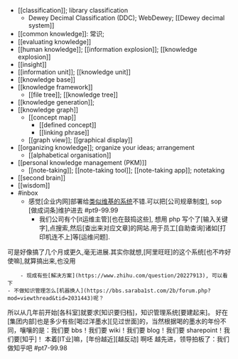 - [[classification]]; library classification
    - Dewey Decimal Classification (DDC); WebDewey; [[Dewey decimal system]]
- [[common knowledge]]: 常识;
- [[evaluating knowledge]]
- [[human knowledge]]; [[information explosion]]; [[knowledge explosion]]
- [[insight]]
- [[information unit]]; [[knowledge unit]]
- [[knowledge base]]
- [[knowledge framework]]
    - [[file tree]]; [[knowledge tree]]
- [[knowledge generation]];
- [[knowledge graph]]
    - [[concept map]]
        - [[defined concept]]
        - [[linking phrase]]
    - [[graph view]]; [[graphical display]]
- [[organizing knowledge]]; organize your ideas; arrangement
    - [[alphabetical organisation]]
- [[personal knowledge management (PKM)]]
    - [[note-taking]]; [[note-taking tool]]; [[note-taking app]]; notetaking
- [[second brain]]
- [[wisdom]]
- #inbox
    - 感觉[企业内网]部署给[类似维基的系统](https://bbs.saraba1st.com/2b/forum.php?mod=viewthread&tid=2018679)不错.可以把[公司规章制度], sop [做成词条]维护进去 #pt9-99.99
        - 我们公司有个[it运维主管][也在鼓捣这些], 想用 php 写个了[输入关键字],点搜索,然后[查出来对应文章]的网站.用于员工[自助查询]诸如[打印机连不上]等[运维问题].

可是好像搞了几个月或更久,毫无进展.其实你就想,[阿里旺旺]的这个系统[也不咋好使嘛],就算搞出来,也没用


        - 现成有些[解决方案](https://www.zhihu.com/question/20227913), 可以看下
    - 不做知识管理怎么[机器换人](https://bbs.saraba1st.com/2b/forum.php?mod=viewthread&tid=2031443)呢？
所以从几年前开始[各科室]就要求[知识要归档]，知识管理系统[要建起来]。
好在[集团内部]也是多少有些[喝过洋墨水][见过世面]的，当然根据喝的墨水的年份不同，嚷嚷的是：我们要 bbs！我们要 wiki！我们要 blog！我们要 sharepoint！我们要[知乎]！
本着[IT业]嘛，[年份越近][越反动] 啊呸 越先进，领导拍板了：我们做知乎吧 #pt7-99.98
